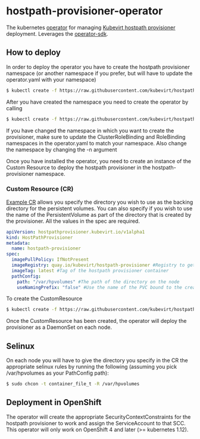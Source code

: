 # hostpath-provisioner-operator
The kubernetes [operator](https://github.com/operator-framework) for managing [Kubevirt hostpath provisioner](https://github.com/kubevirt/hostpath-provisioner) deployment.
Leverages the [operator-sdk](https://github.com/operator-framework/operator-sdk/).

## How to deploy
In order to deploy the operator you have to create the hostpath provisioner namespace (or another namespace if you prefer, but will have to update the operator.yaml with your namespace)
```bash
$ kubectl create -f https://raw.githubusercontent.com/kubevirt/hostpath-provisioner-operator/master/deploy/namespace.yaml
```
After you have created the namespace you need to create the operator by calling
```bash
$ kubectl create -f https://raw.githubusercontent.com/kubevirt/hostpath-provisioner-operator/master/deploy/operator.yaml -n hostpath-provisioner
```
If you have changed the namespace in which you want to create the provisioner, make sure to update the ClusterRoleBinding and RoleBinding namespaces in the operator.yaml to match your namespace. Also change the namespace by changing the -n argument

Once you have installed the operator, you need to create an instance of the Custom Resource to deploy the hostpath provisioner in the hostpath-provisioner namespace.

### Custom Resource (CR)
[Example CR](deploy/hostpathprovisioner_cr.yaml) allows you specify the directory you wish to use as the backing directory for the persistent volumes. You can also specify if you wish to use the name of the PersistentVolume as part of the directory that is created by the provisioner. All the values in the spec are required.
```yaml
apiVersion: hostpathprovisioner.kubevirt.io/v1alpha1
kind: HostPathProvisioner
metadata:
  name: hostpath-provisioner
spec:
  imagePullPolicy: IfNotPresent
  imageRegistry: quay.io/kubevirt/hostpath-provisioner #Registry to get the hostpath provisioner container from
  imageTag: latest #Tag of the hostpath provisioner container
  pathConfig:
    path: "/var/hpvolumes" #The path of the directory on the node
    useNamingPrefix: "false" #Use the name of the PVC bound to the created PV as part of the directory name.
```

To create the CustomResource
```bash
$ kubectl create -f https://raw.githubusercontent.com/kubevirt/hostpath-provisioner-operator/master/deploy/hostpathprovisioner_cr.yaml -n hostpath-provisioner
```
Once the CustomResource has been created, the operator will deploy the provisioner as a DaemonSet on each node.

## Selinux
On each node you will have to give the directory you specify in the CR the appropriate selinux rules by running the following (assuming you pick /var/hpvolumes as your PathConfig path):
```bash
$ sudo chcon -t container_file_t -R /var/hpvolumes
```

## Deployment in OpenShift
The operator will create the appropriate SecurityContextConstraints for the hostpath provisioner to work and assign the ServiceAccount to that SCC. This operator will only work on OpenShift 4 and later (>= kubernetes 1.12).
